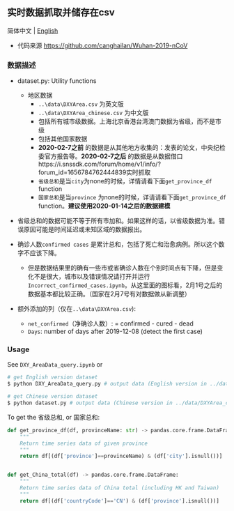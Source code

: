 ## 实时数据抓取并储存在csv

简体中文 | [English](README.en.md)

* 代码来源 https://github.com/canghailan/Wuhan-2019-nCoV


### 数据描述
* dataset.py: Utility functions
  * 地区数据
     * `..\data\DXYArea.csv` 为英文版
     * `..\data\DXYArea_chinese.csv` 为中文版
     * 包括所有城市级数据。上海北京香港台湾澳门数据为省级，而不是市级
     * 包括其他国家数据
     * **2020-02-7之前** 的数据是从其他地方收集的：发表的论文，中央纪检委官方报告等。**2020-02-7之后** 的数据是从数据借口https://i.snssdk.com/forum/home/v1/info/?forum_id=1656784762444839实时抓取
     * `省级总和`是当`city`为none的时候，详情请看下面`get_province_df` function
     * `国家总和`是当`province` 为none的时候，详请请看下面`get_province_df` function。**建议使用2020-01-14之后的数据建模**
* 省级总和的数据可能不等于所有市加和。如果这样的话，以省级数据为准。错误原因可能是时间延迟或未知区域的数据报出。

* 确诊人数`confirmed cases` 是累计总和，包括了死亡和治愈病例。所以这个数字不应该下降。
     * 但是数据结果里的确有一些市或省确诊人数在个别时间点有下降，但是变化不是很大，城市以及错误情况请打开并运行`Incorrect_confirmed_cases.ipynb`。从这里面的图标看，2月1号之后的数据基本都比较正确。（国家在2月7号有对数据做从新调整）

* 额外添加的列（仅在`..\data\DXYArea.csv`):
     * `net_confirmed`（净确诊人数）: = confirmed - cured - dead
     * `Days`: number of days after 2019-12-08 (detect the first case)

### Usage
See `DXY_AreaData_query.ipynb` or
```sh
# get English version dataset
$ python DXY_AreaData_query.py # output data (English version in ../data/DXYArea.csv)

# get Chinese version dataset
$ python dataset.py # output data (Chinese version in ../data/DXYArea_chinese.csv)
```

To get the 省级总和, or 国家总和:
```python
def get_province_df(df, provinceName: str) -> pandas.core.frame.DataFrame:
    """
    Return time series data of given province
    """
    return df[(df['province']==provinceName) & (df['city'].isnull())]


def get_China_total(df) -> pandas.core.frame.DataFrame:
    """
    Return time series data of China total (including HK and Taiwan)
    """
    return df[(df['countryCode']=='CN') & (df['province'].isnull())]
```
